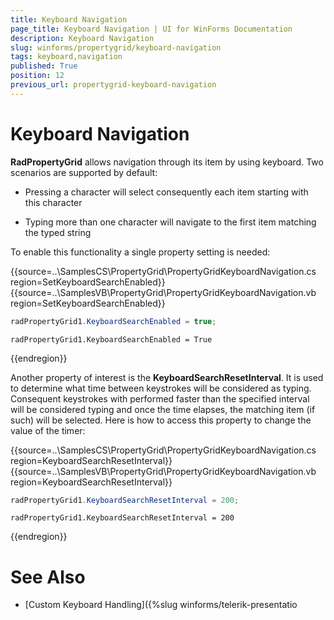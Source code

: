 ```yaml
---
title: Keyboard Navigation
page_title: Keyboard Navigation | UI for WinForms Documentation
description: Keyboard Navigation
slug: winforms/propertygrid/keyboard-navigation
tags: keyboard,navigation
published: True
position: 12
previous_url: propertygrid-keyboard-navigation
---
```


# Keyboard Navigation

__RadPropertyGrid__ allows navigation through its item by using keyboard. Two scenarios are supported by default:

* Pressing a character will select consequently each item starting with this character

* Typing more than one character will navigate to the first item matching the typed string

To enable this functionality a single property setting is needed:

{{source=..\SamplesCS\PropertyGrid\PropertyGridKeyboardNavigation.cs region=SetKeyboardSearchEnabled}} 
{{source=..\SamplesVB\PropertyGrid\PropertyGridKeyboardNavigation.vb region=SetKeyboardSearchEnabled}}
````C#
radPropertyGrid1.KeyboardSearchEnabled = true;

````
````VB.NET
radPropertyGrid1.KeyboardSearchEnabled = True

````



{{endregion}}

Another property of interest is the __KeyboardSearchResetInterval__. It is used to determine what time between keystrokes will be considered as typing. Consequent keystrokes with performed faster than the specified interval will be considered typing and once the time elapses, the matching item (if such) will be selected. Here is how to access this property to change the value of the timer:

{{source=..\SamplesCS\PropertyGrid\PropertyGridKeyboardNavigation.cs region=KeyboardSearchResetInterval}} 
{{source=..\SamplesVB\PropertyGrid\PropertyGridKeyboardNavigation.vb region=KeyboardSearchResetInterval}}
````C#
radPropertyGrid1.KeyboardSearchResetInterval = 200;

````
````VB.NET
radPropertyGrid1.KeyboardSearchResetInterval = 200

````



{{endregion}}

# See Also

* [Custom Keyboard Handling]({%slug winforms/telerik-presentatio